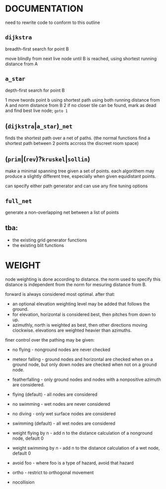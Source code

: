 DOCUMENTATION
=============

need to rewrite code to conform to this outline

<CODE>dijkstra</CODE>
---------------------

breadth-first search for point B

move blindly from next live node until B is reached, using shortest running distance from A

<CODE>a_star</CODE>
-------------------

depth-first search for point B

1 move twords point b using shortest path using both running distance from A and norm distance from B
2 if no closer tile can be found, mark as dead and find best live node; <CODE>goto 1</CODE>

(<CODE>dijkstra</CODE>|<CODE>a_star</CODE>)<CODE>_net</CODE>
------------------------------------------------------------

finds the shortest path over a net of paths.
(the normal functions find a shortest path between 2 points accross
the discreet room space)

(<CODE>prim</CODE>|(<CODE>rev</CODE>)?<CODE>kruskel</CODE>|<CODE>sollin</CODE>)
-------------------------------------------------------------------------------

make a minimal spanning tree given a set of points.
each algorithem may produce a slightly different tree, especially when given equidistant points.

can specify either path generator and can use any fine tuning options

<CODE>full_net</CODE>
---------------------

generate a non-overlapping net between a list of points

tba:
----

- the existing grid generator functions
- the existing blit functions

WEIGHT
======

node weighting is done according to distance.
the norm used to specify this distance is independent from the norm for mesuring distance from B.

forward is always considered most optimal. after that:
- an optional elevation weighting level may be added that follows the ground.
- for elevation, horizontal is considered best, then pitches from down to up.
- azimuthly, north is weighted as best, then other directions moving clockwise.
elevations are weighted heavier than azimuths.

finer control over the pathing may be given:
- no flying - nonground nodes are never checked
- meteor falling - ground nodes and horizontal are checked when on a ground node, but only down nodes are checked when not on a ground node.
- featherfalling - only ground nodes and nodes with a nonpositive azimuth are considered.
- flying (default) - all nodes are considered

- no swimming - wet nodes are never considered
- no diving - only wet surface nodes are considered
- swimming (default) - all wet nodes are considered

- weight flying by n - add n to the distance calculation of a nonground node, default 0
- weight swimming by n - add n to the distance calculation of a wet node, default 0

- avoid foo - where foo is a type of hazard, avoid that hazard
- ortho - restrict to orthogonal movement
- nocollision
